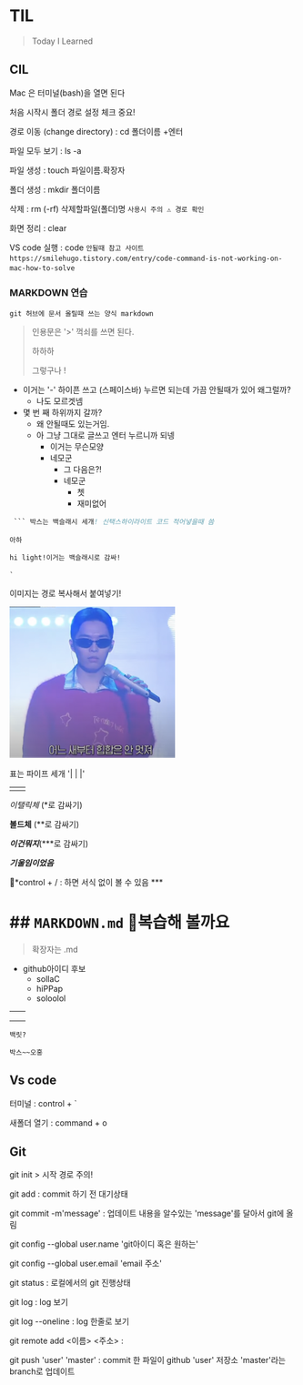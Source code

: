 # TIL

>  Today I Learned

##  CIL

Mac 은 터미널(bash)을 열면 된다

처음 시작시 폴더 경로 설정 체크 중요!

경로 이동 (change directory) : cd 폴더이름 +엔터

파일 모두 보기 : ls -a 

파일 생성 : touch 파일이름.확장자

폴더 생성 : mkdir 폴더이름

삭제 : rm (-rf) 삭제할파일(폴더)명  `사용시 주의 ⚠️ 경로 확인`

화면 정리 : clear

VS code 실행 : code `안될때 참고 사이트 https://smilehugo.tistory.com/entry/code-command-is-not-working-on-mac-how-to-solve `



###  MARKDOWN 연습

`git 허브에 문서 올릴때 쓰는 양식 markdown`

> 인용문은 '>' 꺽쇠를 쓰면 된다. 
>
> 하하하
>
> 그렇구나 !



- 이거는 '-' 하이픈 쓰고 (스페이스바) 누르면 되는데 가끔 안될때가 있어 왜그럴까?
  - 나도 모르겟넴
- 몇 번 째 하위까지 갈까?
  - 왜 안될때도 있는거임.
  - 아 그냥 그대로 글쓰고 엔터 누르니까 되넹
    - 이거는 무슨모양
    - 네모군
      - 그 다음은?!
      - 네모군
        - 쳇
        - 재미없어

``` for i in range(n)
 ``` 박스는 백슬래시 세개! 신택스하이라이트 코드 적어넣을때 씀
```

`아하`

` hi light!이거는 백슬래시로 감싸! `

`` ` ``

이미지는 경로 복사해서 붙여넣기!

<img src="TIL.assets/image.png" alt="image" style="zoom: 33%;" />



표는 파이프 세개 '| | |'

|      |      |
| ---- | ---- |
|      |      |

*이탤릭체* (*로 감싸기)

**볼드체** (**로 감싸기)

***이건뭐지***(***로 감싸기)

***기울임이었음***



👾*control + / : 하면 서식 없이 볼 수 있음 ***



# ## `MARKDOWN.md` 🤔복습해 볼까요

> 확장자는 .md

- github아이디 후보
  - sollaC
  - hiPPap
  - soloolol

|      |      |
| ---- | ---- |
|      |      |
|      |      |
|      |      |

` 백릿? `

```
박스~~오홍
```



##  Vs code

터미널 : control + `

새폴더 열기 : command + o



## Git 

git init > 시작 경로 주의!

git add : commit 하기 전 대기상태

git commit -m'message' : 업데이트 내용을 알수있는 'message'를 달아서 git에 올림

git config --global user.name 'git아이디 혹은 원하는'

git config --global user.email 'email 주소'

git status : 로컬에서의 git 진행상태 

git log : log 보기

git log --oneline : log 한줄로 보기

git remote add <이름> <주소> :

git push 'user' 'master' : commit 한 파일이 github 'user' 저장소 'master'라는 branch로 업데이트


